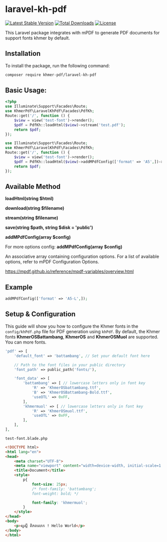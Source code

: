 # laravel-kh-pdf

[![Latest Stable Version](https://poser.pugx.org/khmer-pdf/laravel-kh-pdf/v/v1.0.1)](https://packagist.org/packages/khmer-pdf/laravel-kh-pdf)
[![Total Downloads](https://poser.pugx.org/khmer-pdf/laravel-kh-pdf/downloads)](https://packagist.org/packages/khmer-pdf/laravel-kh-pdf)
[![License](https://poser.pugx.org/khmer-pdf/laravel-kh-pdf/license)](https://choosealicense.com/licenses/mit/)

This Laravel package integrates with mPDF to generate PDF documents for support fonts khmer by default.

## Installation

To install the package, run the following command:

```bash
composer require khmer-pdf/laravel-kh-pdf
```

## Basic Usage:


```php
<?php
use Illuminate\Support\Facades\Route;
use KhmerPdf\LaravelKhPdf\Facades\PdfKh;
Route::get('/', function () {
    $view = view('test-font')->render();
    $pdf = PdfKh::loadHtml($view)->stream('test.pdf');            
    return $pdf;
});
```
```php
use Illuminate\Support\Facades\Route;
use KhmerPdf\LaravelKhPdf\Facades\PdfKh;
Route::get('/', function () {
    $view = view('test-font')->render();
    $pdf = PdfKh::loadHtml($view)->addMPdfConfig(['format' => 'A5',])->stream('test.pdf');       
    return $pdf;
});
```

## Available Method

 **loadHtml(string $html)**

 **download(string $filename)**

 **stream(string $filename)**

 **save(string $path, string $disk = 'public')**

 **addMPdfConfig(array $config)**

For more options config: **addMPdfConfig(array $config)**

An associative array containing configuration options. For a list of available options, refer to mPDF Configuration Options.

https://mpdf.github.io/reference/mpdf-variables/overview.html

## Example
   ```php
   addMPdfConfig(['format' => 'A5-L',]);
   ```

## Setup & Configuration

This guide will show you how to configure the Khmer fonts in the `config/khPdf.php` file for PDF generation using `khPdf`. By default, the Khmer fonts **KhmerOSBattambang**, **KhmerOS** and **KhmerOSMuol** are supported.
You can more fonts.
```php
'pdf' => [
    'default_font' => 'battambang', // Set your default font here

    // Path to the font files in your public directory
    'font_path' => public_path('fonts/'),

    'font_data' => [
        'battambang' => [ // lowercase letters only in font key
            'R' => 'KhmerOSbattambang.ttf',
            'B' => 'KhmerOSBattambang-Bold.ttf',
            'useOTL' => 0xFF,
        ],
        'khmermuol' => [ // lowercase letters only in font key
            'R' => 'KhmerOSmuol.ttf',
            'useOTL' => 0xFF,
        ],
    ],
],
```
`test-font.blade.php`
```html
<!DOCTYPE html>
<html lang="en">
<head>
    <meta charset="UTF-8">
    <meta name="viewport" content="width=device-width, initial-scale=1.0">
    <title>Document</title>
    <style>
        p{
            font-size: 25px;
            /* font-family: 'battambang';
            font-weight: bold; */

            font-family: 'khmermuol';
        }
    </style>
</head>
<body>
    <p>សួស្តី ​ពិភពលោក ! Hello World</p>
</body>
</html>
```




